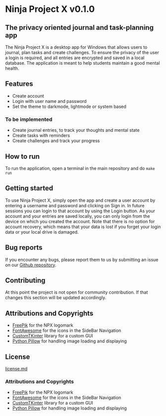 # Ninja Project X v0.1.0

## The privacy oriented journal and task-planning app

The Ninja Project X is a desktop app for Windows that allows users to journal, plan tasks and create challenges. To ensure the privacy of the user a login is required, and all entries are encrypted and saved in a local database. The application is meant to help students maintain a good mental health.

## Features
- Create account
- Login with user name and password
- Set the theme to darkmode, lightmode or system based

### To be implemented
- Create journal entries, to track your thoughts and mental state
- Create tasks with reminders
- Create challenges and track your progress

## How to run
To run the application, open a terminal in the main repository and do
```make run```

## Getting started
To use Ninja Project X, simply open the app and create a user account by entering a username and password and clicking on Sign in. In future sessions you can login to that account by using the Login button. As your account and your entries are saved locally, you can only login from the device on which you created the account.
Note that there is no option for account recovery, which means that your data is lost if you forget your login data or your local drive is damaged.

## Bug reports
If you encounter any bugs, please report them to us by submitting an issue on our [Github repository](https://github.com/ErickOlibo/NPX).

## Contributing
At this point the project is not open for community contribution. If that changes this section will be updated accordingly.

## Attributions and Copyrights
 - [FreePik](https://www.freepik.com) for the NPX logomark
 - [FontAwesome](https://fontawesome.com) for the icons in the SideBar Navigation
 - [CustomTKinter](https://github.com/TomSchimansky/CustomTkinter) library for a custom GUI
 - [Python Pillow](https://github.com/python-pillow/Pillow) for handling image loading and displaying

## License
[license.md](https://github.com/ErickOlibo/NPX/blob/main/LICENSE.md)


### Attributions and Copyrights
 - [FreePik](https://www.freepik.com) for the NPX logomark
 - [FontAwesome](https://fontawesome.com) for the icons in the SideBar Navigation
 - [CustomTKinter](https://github.com/TomSchimansky/CustomTkinter) library for a custom GUI
 - [Python Pillow](https://github.com/python-pillow/Pillow) for handling image loading and displaying
